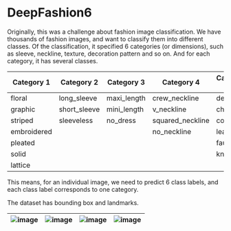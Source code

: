 # DeepFashion6

Originally, this was a challenge about fashion image classification. We have thousands of fashion images, and want to classify them into different classes. Of the classification, it specified 6 categories (or dimensions), such as sleeve, neckline, texture, decoration pattern and so on. And for each category, it has several classes.

|Category 1 |Category 2   |Category 3 |Category 4       |Category 5 |Category 6   |
|-----------|-------------|-----------|-----------------|-----------|-------------|
|floral     |long_sleeve  |maxi_length|crew_neckline    |denim      |tight        |
|graphic    |short_sleeve |mini_length|v_neckline       |chiffon    |loose        |
|striped    |sleeveless   |no_dress   |squared_neckline |cotton     |conventional |
|embroidered|             |           |no_neckline      |leather    |             |
|pleated    |             |           |                 |faux       |             |
|solid      |             |           |                 |knit       |             |
|lattice    |             |           |                 |           |             |

This means, for an individual image, we need to predict 6 class labels, and each class label corresponds to one category.

The dataset has bounding box and landmarks.

| ![image](https://user-images.githubusercontent.com/41459515/143170241-bcd4012b-ab9d-429e-89c7-98b7fd89ef04.png) | ![image](https://user-images.githubusercontent.com/41459515/143169385-3274c8dc-d9ca-45a9-b504-2b80f7b291c8.png) |![image](https://user-images.githubusercontent.com/41459515/143169404-da158a5f-94f9-4eb9-b3c2-b9ea74769ca2.png) | ![image](https://user-images.githubusercontent.com/41459515/143169482-9acf1433-3347-42d7-a2ab-fca9c562e712.png) |
| ------------- | ------------- | ------------- | ------------- |







